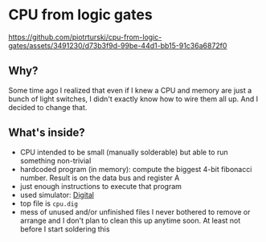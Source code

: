 # CPU from logic gates

https://github.com/piotrturski/cpu-from-logic-gates/assets/3491230/d73b3f9d-99be-44d1-bb15-91c36a6872f0

## Why?
Some time ago I realized
that even if I knew a CPU and memory are just a bunch of light switches, 
I didn't exactly know how to wire them all up. And I decided to change that. 

## What's inside?
- CPU intended to be small (manually solderable) but able to run something non-trivial  
- hardcoded program (in memory): compute the biggest 4-bit fibonacci number. Result is on the data bus and register A
- just enough instructions to execute that program 
- used simulator: [Digital](https://github.com/hneemann/Digital)  
- top file is `cpu.dig`
- mess of unused and/or unfinished files I never bothered to remove or arrange and I don't plan to clean this up anytime soon. At least not before I start soldering this
